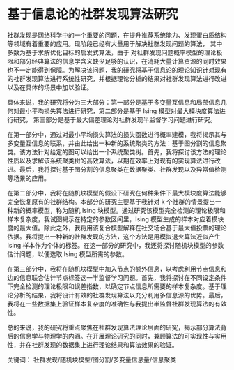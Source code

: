 # 基于信息论的社群发现算法研究

社群发现是网络科学中的一个重要的问题，在提升推荐系统能力、发现蛋白质结构等领域有着重要的应用。现阶段已经有大量用于解决社群发现问题的算法，
其中多数为基于求解优化目标的启发式算法，由于
对社群发现问题概率模型的理论极限和部分经典算法的信息学含义缺少足够的认识，在消耗大量计算资源的同时效果也不一定能得到保障。为解决该问题，我的研究将基于信息论的理论知识针对现有的社群发现算法进行系统性研究，并根据理论分析的结果对社群发现算法进行改进以及在具体的场景中加以验证。

具体来说，我的研究将分为三大部分：第一部分是基于多变量互信息和局部信息几何对最小平均损失算法进行研究，第二部分是基于 Ising 模型对最大模块度算法进行研究，
第三部分是基于最大偏差理论对社群发现半监督学习问题进行研究。

在第一部分中，通过对最小平均损失算法的损失函数进行概率建模，我将揭示其与多变量互信息的联系，并由此给出一种新的系统聚类的方法：基于图分割的信息聚类。该方法针对给定的图可以给出一个系统聚类树。首先，我将探讨该方法的理论性质以及求解该系统聚类树的高效算法，以期在效率上对现有的实现算法进行改进。最后，我将探讨基于图分割的信息聚类在数据聚类、社群发现以及异常值检测等场景的应用。

在第二部分中，我将在随机块模型的假设下研究在何种条件下最大模块度算法能够完全恢复原有的社群结构。本部分的研究主要基于我针对 k 个社群的情景提出一种新的概率模型，称为随机 Ising 块模型。通过研究该模型完全检测的理论极限和样本复杂度，我试图揭示在特定的参数区间里，Ising 模型生成的样本对应着模块度的最大值。除此之外，我将用该复合模型解释在社交场合基于最大值投票的理论依据。我将提出一种新的社群发现的方法，这个方法是用模拟退火算法近似产生 Ising 样本作为个体的标签。在这一部分的研究中，我还将探讨随机块模型的参数估计问题，以便选取 Ising 模型所需的参数。

在第三部分中，我将在随机块模型中加入节点的额外信息，以考虑利用节点信息和边的信息联合估计节点标签这一半监督学习问题。首先，我将探讨在不同设定条件下完全检测的理论极限和误差指数，以确定节点信息所需要的样本复杂度。基于理论分析的结果，我将设计有效的社群发现算法以充分利用多信息源的优势。最后，我将在一些数据集上验证样本复杂度的准确性与我提出半监督社群发现算法的有效性。

总的来说，我的研究将重点聚焦在社群发现算法理论层面的研究，揭示部分算法背后的信息学与物理学的内涵。在开展理论研究的同时，兼顾算法的可实现性与实用性，并在社群发现的数据集上进行理论结果和算法效果的验证。

关键词： 社群发现/随机块模型/图分割/多变量信息量/信息聚类
